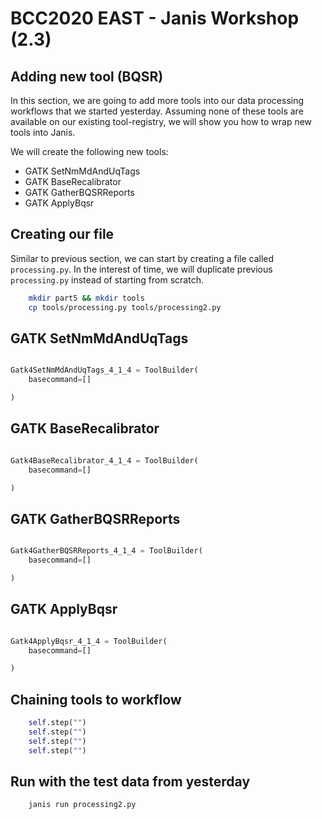 # BCC2020 EAST - Janis Workshop (2.3)

## Adding new tool (BQSR)

In this section, we are going to add more tools into our data processing workflows that we started yesterday. Assuming none of these tools are available on our existing tool-registry, we will show you how to wrap new tools into Janis. 

We will create the following new tools:

- GATK SetNmMdAndUqTags
- GATK BaseRecalibrator
- GATK GatherBQSRReports
- GATK ApplyBqsr

## Creating our file

Similar to previous section, we can start by creating a file called `processing.py`. In the interest of time, we will duplicate previous `processing.py` instead of starting from scratch. 

```bash
    mkdir part5 && mkdir tools
    cp tools/processing.py tools/processing2.py
```

## GATK SetNmMdAndUqTags

```python

Gatk4SetNmMdAndUqTags_4_1_4 = ToolBuilder(
    basecommand=[]

)

```

## GATK BaseRecalibrator

```python

Gatk4BaseRecalibrator_4_1_4 = ToolBuilder(
    basecommand=[]

)

```

## GATK GatherBQSRReports

```python

Gatk4GatherBQSRReports_4_1_4 = ToolBuilder(
    basecommand=[]

)

```

## GATK ApplyBqsr

```python

Gatk4ApplyBqsr_4_1_4 = ToolBuilder(
    basecommand=[]

)

```

## Chaining tools to workflow

```python
    self.step("")
    self.step("")
    self.step("")
    self.step("")

```

## Run with the test data from yesterday

```bash
    janis run processing2.py
```
